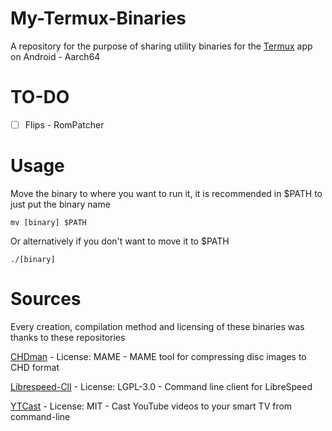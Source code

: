 # My-Termux-Binaries

A repository for the purpose of sharing utility binaries for the [Termux](https://github.com/termux/termux-app) app on Android - Aarch64

# TO-DO
- [ ] Flips - RomPatcher

# Usage

Move the binary to where you want to run it, it is recommended in $PATH to just put the binary name

```
mv [binary] $PATH
```

Or alternatively if you don't want to move it to $PATH

```
./[binary]
```

# Sources

Every creation, compilation method and licensing of these binaries was thanks to these repositories

[CHDman](https://github.com/charlesthobe/chdman) - License: MAME - MAME tool for compressing disc images to CHD format

[Librespeed-ClI](https://github.com/librespeed/speedtest-cli) - License: LGPL-3.0 - Command line client for LibreSpeed

[YTCast](https://github.com/MarcoLucidi01/ytcast) - License: MIT - Cast YouTube videos to your smart TV from command-line
